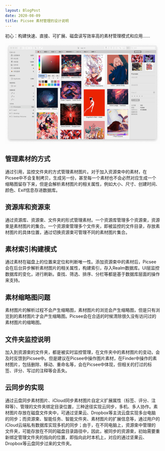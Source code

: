 ```yaml
---
layout: BlogPost
date: 2020-08-09
title: Picsee 素材管理的设计说明
---
```



初心：构建快速、直接、可扩展、磁盘读写效率高的素材管理模式和应用......<!-- more -->

![landscape.png](./images/Picsee_album_introduce/landscape.png)

## 管理素材的方式
通过引用，监控文件夹的方式管理素材图片。对于加入资源束中的素材，在Picsee中不会复制拷贝，生成另一份，甚至每一个素材也不会必然对应生成一个缩略图留存下来，但是会解析素材图片的相关属性，例如大小、尺寸、创建时间、颜色、Exif信息存进数据库。

## 资源库和资源束
通过资源库、资源束、文件夹的形式管理素材。一个资源库管理多个资源束，资源束是素材图片的集合。一个资源束管理多个文件夹，即被监控的文件目录，存放素材图片的具体位置，通过切换资源束可管理不同的素材图片集合。

## 素材索引构建模式
通过素材在磁盘上的位置来定位和判断唯一性。添加资源束中的素材后，Picsee会在后台异步解析素材图片的相关属性，构建索引，存入Realm数据库。UI层监控数据库的变化，进行刷新。查找、筛选、排序、分栏等都是基于数据库层面的操作来支持。

## 素材缩略图问题
素材图片的解析过程不会产生缩略图，素材图片的浏览会产生缩略图，但是只有浏览到的素材图片才会产生缩略图。Picsee会在合适的时候清除很久没有访问过的素材图片的缩略图。

## 文件夹监控说明
加入到资源束的文件夹，都是被实时监控管理，在文件夹中的素材图片的变动，会及时反馈到Picsee中。但是建议在Picsee中操作图片素材，在Finder中操作的素材图片，包括删除、移动、重命名等，会在Picsee中体现，但相关的打过的标签、评分、写过的注释等会丢失。

## 云同步的实现
通过云盘同步素材图片、iCloud同步素材图片自定义扩展属性（标签、评分、注释等）、管理的文件夹绑定目录位置，三种途径实现云同步，多机、多人协作。素材图片存放在磁盘文件夹中，可通过坚果云、Dropbox等主流云盘实现多台电脑的同步；而资源束、智能任务、智能文件夹、素材图片的扩展信息等，通过用户的iCloud云端私有数据库实现多机的同步；由于，在不同电脑上，资源束中管理的文件夹，可能存放在不同的磁盘目录路径中，因此，被同步的资源束，初始需要重新绑定管理文件夹的指向的位置，即指向此时本机上，对应的通过坚果云、Dropbox等云盘同步过来的文件夹。